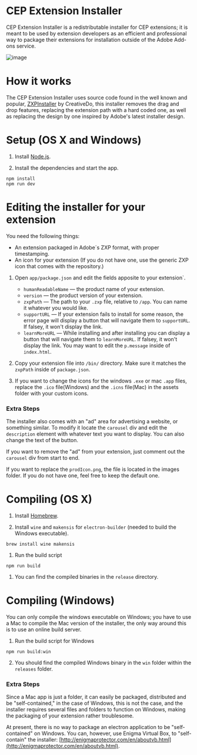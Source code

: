 # CEP Extension Installer

CEP Extension Installer is a redistributable installer for CEP extensions; it is meant to be used by extension developers as an efficient and professional way to package their extensions for installation outside of the Adobe Add-ons service.



![image](https://user-images.githubusercontent.com/766828/53858336-9b9a5700-3f8e-11e9-9670-bd987ebfe95e.png)


# How it works

The CEP Extension Installer uses source code found in the well known and popular, [ZXPInstaller](https://github.com/CreativeDo/ZXPInstaller) by CreativeDo, this installer removes the drag and drop features, replacing the extension path with a hard coded one, as well as replacing the design by one inspired by Adobe's latest installer design.

# Setup (OS X and Windows)

1. Install [Node.js](https://nodejs.org).

1. Install the dependencies and start the app.

  ```
  npm install
  npm run dev
  ```

# Editing the installer for your extension

You need the following things:
* An extension packaged in Adobe´s ZXP format, with proper timestamping.
* An icon for your extension (If you do not have one, use the generic ZXP icon that comes with the repository.)

1.  Open `app/package.json` and edit the fields apposite to your extension`.
    * `humanReadableName` — the product name of your extension.
    * `version` — the product version of your extension.
    * `zxpPath` — The path to your `.zxp` file, relative to `/app`. You can name it whatever you would like.
    * `supportURL` — If your extension fails to install for some reason, the error page will display a button that will navigate them to `supportURL`. If falsey, it won't display the link.
    * `learnMoreURL` — While installing and after installing you can display a button that will navigate them to `learnMoreURL`. If falsey, it won't display the link. You may want to edit the `p.message` inside of `index.html`.

2.  Copy your extension file into `/bin/` directory. Make sure it matches the `zxpPath` inside of `package.json`.

3.  If you want to change the icons for the windows `.exe` or mac `.app` files, replace the `.ico` file(Windows) and the `.icns` file(Mac) in the assets folder with your custom icons.

### Extra Steps

The installer also comes with an "ad" area for advertising a website, or something similar. To modify it locate the `carousel` div and edit the `description` element with whatever text you want to display. You can also change the text of the button. 

If you want to remove the "ad" from your extension, just comment out the `carousel` div from start to end. 

If you want to replace the `prodIcon.png`, the file is located in the images folder. If you do not have one, feel free to keep the default one.

# Compiling (OS X)

1. Install [Homebrew](http://brew.sh/).

1. Install `wine` and `makensis` for `electron-builder` (needed to build the Windows executable).

  ```
  brew install wine makensis
  ```

1. Run the build script

  ```
  npm run build
  ```

1. You can find the compiled binaries in the `release` directory.

# Compiling (Windows)

You can only compile the windows executable on Windows; you have to use a Mac to compile the Mac version of the installer, the only way around this is to use an online build server.

1. Run the build script for Windows
  ```
  npm run build:win
  ```
2. You should find the compiled Windows binary in the `win` folder within the `releases` folder.

### Extra Steps

Since a Mac app is just a folder, it can easily be packaged, distributed and be "self-contained," in the case of Windows, this is not the case, and the installer requires several files and folders to function on Windows, making the packaging of your extension rather troublesome. 

At present, there is no way to package an electron application to be "self-contained" on Windows. You can, however, use Enigma Virtual Box, to "self-contain" the installer: [http://enigmaprotector.com/en/aboutvb.html](http://enigmaprotector.com/en/aboutvb.html).
